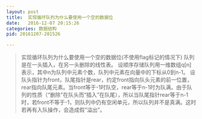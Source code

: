 ```yaml
---
layout: post
title:  实现循环队列为什么要使用一个空的数据位
date:   2016-12-07 20:15:26
categories: 数据结构
pid: 20161207-201526

---
```

>实现循环队列为什么要使用一个空的数据位(不使用flag标记的情况下)
队列是在一头插入，在另一头删除的线性表。
设顺序存储队列用一维数组q[n]表示，其中n为队列中元素个数，队列中元素在向量中的下标从0到n-1。
设队头指针为front，队尾指针是rear，约定front指向队头元素的前一位置，rear指向队尾元素。当front等于-1时队空，rear等于n-1时为队满。由于队列的性质（“删除”在队头而“插入”在队尾），所以当队尾指针rear等于n-1时，若front不等于-1，则队列中仍有空闲单元，所以队列并不是真满。这时若再有入队操作，会造成假“溢出”。
